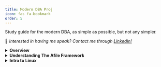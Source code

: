 ```yaml
---
title: Modern DBA Proj
icon: fas fa-bookmark
order: 5
---
```


Study guide for the modern DBA, as simple as possible, but not any simpler.

📢 _Interested in having me speak? Contact me through [LinkedIn!](https://www.linkedin.com/in/richard-koranteng)_

<details>
    <summary><b>Overview</b></summary>

    - Why the Modern DBA Project (soon)
    - What's a Modern DBA (soon)
</details>

<details>
    <summary><b>Understanding The Afile Framework</b></summary>

    - Software Development Lifycycle (soon)
    - Waterfall (soon)
    - Agile (soon)
    - Scrum (soon)
    - DevOps (soon)
</details>

<details>
    <summary><b>Intro to Linux</b></summary>

    - Overview of Linux (soon)
    - Linux FHS and Permissions (soon)
    - Linux Terminal and Command Structure (soon)
    - File and Directory Operations Commands (soon)
    - File Permission Commands (soon)
    - File Compression and Archiving Commands (soon)
    - Process Management Commands (soon)
    - System Information Commands (soon)
    - Network Commands (soon)
    - Linux Variables (soon)
    - IF Statement (soon)
    - IF ELSE Statement (soon)
    - IF ELIF Statement (soon)
    - Comparison Operators (soon)
    - Vi
</details>
